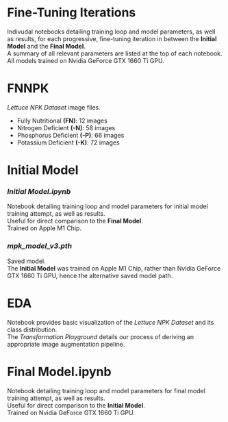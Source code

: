 # Fine-Tuning Iterations
Indivudal notebooks detailing training loop and model parameters, as well as results, for each progressive, fine-tuning iteration in between the **Initial Model** and the **Final Model**.  
A summary of all relevant parameters are listed at the top of each notebook.  
All models trained on Nvidia GeForce GTX 1660 Ti GPU.

# FNNPK
*Lettuce NPK Dataset* image files.
- Fully Nutritional **(FN)**: 12 images
- Nitrogen Deficient **(-N)**: 58 images
- Phosphorus Deficient **(-P)**: 66 images
- Potassium Deficient **(-K)**: 72 images

# Initial Model
### *Initial Model.ipynb*
Notebook detailing training loop and model parameters for initial model training attempt, as well as results.  
Useful for direct comparison to the **Final Model**.  
Trained on Apple M1 Chip.
### *mpk_model_v3.pth*
Saved model.  
The **Initial Model** was trained on Apple M1 Chip, rather than Nvidia GeForce GTX 1660 Ti GPU, hence the alternative saved model path.

# EDA
Notebook provides basic visualization of the *Lettuce NPK Dataset* and its class distribution.  
The *Transformation Playground* details our process of deriving an appropriate image augmentation pipeline.

# Final Model.ipynb
Notebook detailing training loop and model parameters for final model training attempt, as well as results.  
Useful for direct comparison to the **Initial Model**.  
Trained on Nvidia GeForce GTX 1660 Ti GPU.
